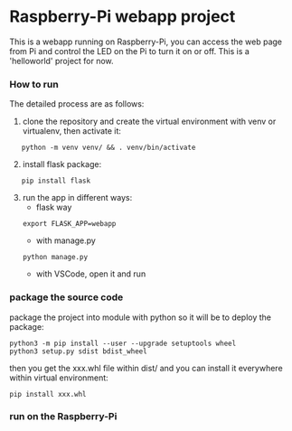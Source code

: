 # Raspberry-Pi webapp project

This is a webapp running on Raspberry-Pi, you can access the web page from Pi and control the LED on the Pi to turn it on or off. This is a 'helloworld' project for now.

### How to run

The detailed process are as follows:

1. clone the repository and create the virtual environment with venv or virtualenv, then activate it:
```
   python -m venv venv/ && . venv/bin/activate
```
2. install flask package:
```
   pip install flask
```
3. run the app in different ways:
   * flask way
   ```
   export FLASK_APP=webapp
   ```
   * with manage.py
   ```
   python manage.py
   ```
   * with VSCode, open it and run

### package the source code

package the project into module with python so it will be to deploy the package:
```
python3 -m pip install --user --upgrade setuptools wheel
python3 setup.py sdist bdist_wheel
```
then you get the xxx.whl file within dist/ and you can install it everywhere within virtual environment:
```
pip install xxx.whl
```

### run on the Raspberry-Pi

